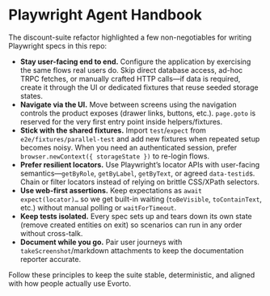 # Playwright Agent Handbook

The discount-suite refactor highlighted a few non-negotiables for writing Playwright specs in this repo:

- **Stay user-facing end to end.** Configure the application by exercising the same flows real users do. Skip direct database access, ad-hoc TRPC fetches, or manually crafted HTTP calls—if data is required, create it through the UI or dedicated fixtures that reuse seeded storage states.
- **Navigate via the UI.** Move between screens using the navigation controls the product exposes (drawer links, buttons, etc.). `page.goto` is reserved for the very first entry point inside helpers/fixtures.
- **Stick with the shared fixtures.** Import `test`/`expect` from `e2e/fixtures/parallel-test` and add new fixtures when repeated setup becomes noisy. When you need an authenticated session, prefer `browser.newContext({ storageState })` to re-login flows.
- **Prefer resilient locators.** Use Playwright’s locator APIs with user-facing semantics—`getByRole`, `getByLabel`, `getByText`, or agreed `data-testid`s. Chain or filter locators instead of relying on brittle CSS/XPath selectors.
- **Use web-first assertions.** Keep expectations as `await expect(locator)…` so we get built-in waiting (`toBeVisible`, `toContainText`, etc.) without manual polling or `waitForTimeout`.
- **Keep tests isolated.** Every spec sets up and tears down its own state (remove created entities on exit) so scenarios can run in any order without cross-talk.
- **Document while you go.** Pair user journeys with `takeScreenshot`/markdown attachments to keep the documentation reporter accurate.

Follow these principles to keep the suite stable, deterministic, and aligned with how people actually use Evorto.
